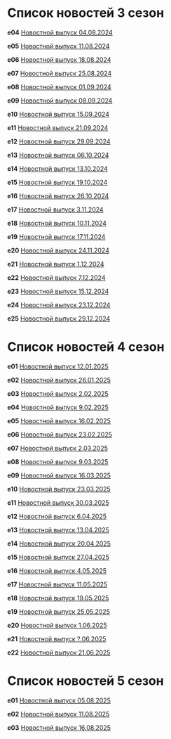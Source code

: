 # Список новостей 3 сезон

**e04** [Новостной выпуск 04.08.2024](./4thAugust24.md) 

**e05** [Новостной выпуск 11.08.2024](./11thAugust24.md)

**e06** [Новостной выпуск 18.08.2024](./18thAugust24.md)

**e07** [Новостной выпуск 25.08.2024](./25thAugust24.md)

**e08** [Новостной выпуск 01.09.2024](./1thSeptember24.md)

**e09** [Новостной выпуск 08.09.2024](./8thSeptember24.md)

**e10** [Новостной выпуск 15.09.2024](./15thSeptember24.md)

**e11** [Новостной выпуск 21.09.2024](./21thSeptember24.md)

**e12** [Новостной выпуск 29.09.2024](./29thSeptember24.md)

**e13** [Новостной выпуск 06.10.2024](./6thOctober24.md)

**e14** [Новостной выпуск 13.10.2024](./13thOctober24.md)

**e15** [Новостной выпуск 19.10.2024](./19thOctober24.md)

**e16** [Новостной выпуск 26.10.2024](./26thOctober24.md)

**e17** [Новостной выпуск 3.11.2024](./02thNovember24.md)

**e18** [Новостной выпуск 10.11.2024](./10thNovember24.md)

**e19** [Новостной выпуск 17.11.2024](./17thNovember24.md)

**e20** [Новостной выпуск 24.11.2024](./24thNovember24.md)

**e21** [Новостной выпуск 1.12.2024](./1thDecember24.md)

**e22** [Новостной выпуск 7.12.2024](./7thDecember24.md)

**e23** [Новостной выпуск 15.12.2024](./15thDecember24.md)

**e24** [Новостной выпуск 23.12.2024](./23thDecember24.md)

**e25** [Новостной выпуск 29.12.2024](./29thDecember24.md)

# Список новостей 4 сезон

**e01** [Новостной выпуск 12.01.2025](./19thJanuary25.md)

**e02** [Новостной выпуск 26.01.2025](./26thJanuary25.md)

**e03** [Новостной выпуск 2.02.2025](./2thFebruary25.md)

**e04** [Новостной выпуск 9.02.2025](./9thFebruary25.md)

**e05** [Новостной выпуск 16.02.2025](./16thFebruary25.md)

**e06** [Новостной выпуск 23.02.2025](./23thFebruary25.md)

**e07** [Новостной выпуск 2.03.2025](./2thMarch25.md)

**e08** [Новостной выпуск 9.03.2025](./9thMarch25.md)

**e09** [Новостной выпуск 16.03.2025](./16thMarch25.md)

**e10** [Новостной выпуск 23.03.2025](./23thMarch25.md)

**e11** [Новостной выпуск 30.03.2025](./30thMarch25.md)

**e12** [Новостной выпуск 6.04.2025](./6thApril25.md)

**e13** [Новостной выпуск 13.04.2025](./13thApril25.md)

**e14** [Новостной выпуск 20.04.2025](./20thApril25.md)

**e15** [Новостной выпуск 27.04.2025](./27thApril25.md)

**e16** [Новостной выпуск 4.05.2025](./4thMay25.md)

**e17** [Новостной выпуск 11.05.2025](./11thMay25.md)

**e18** [Новостной выпуск 19.05.2025](./19thMay25.md)

**e19** [Новостной выпуск 25.05.2025](./25thMay25.md)

**e20** [Новостной выпуск 1.06.2025](./1thJune25.md)

**e21** [Новостной выпуск ?.06.2025](./15thJune25.md)

**e22** [ Новостной выпуск 21.06.2025 ](/21thJune25.md)

# Список новостей 5 сезон

**e01** [ Новостной выпуск 05.08.2025 ](/05thAugust25.md)

**e02** [Новостной выпуск 11.08.2025](/11thAugust25.md)

**e03** [Новостной выпуск 16.08.2025](/16thAugust25.md)
